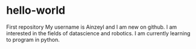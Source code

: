 # hello-world
First repository
My username is Ainzeyl and I am new on github.
I am interested in the fields of datascience and robotics. 
I am currently learning to program in python.
